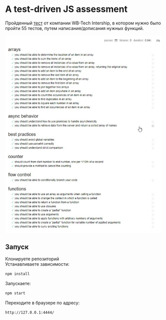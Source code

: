 # A test-driven JS assessment

Пройденный [тест](https://github.com/rmurphey/js-assessment) от компании WB-Tech Intership, в котором нужно было пройти 55 тестов, путем написания/дописания нужных функций.

![image](./img/img.jpg)

## Запуск

Клонируете репозиторий<br>
Устанавливаете зависимости:<br>

```bash
npm install
```

Запускаете:<br>

```bash
npm start
```

Переходите в браузере по адресу:<br>

```bash
http://127.0.0.1:4444/
```
